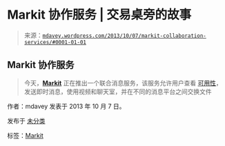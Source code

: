<!--yml

分类：未分类

日期：2024-05-18 06:00:09

-->

# Markit 协作服务 | 交易桌旁的故事

> 来源：[`mdavey.wordpress.com/2013/10/07/markit-collaboration-services/#0001-01-01`](https://mdavey.wordpress.com/2013/10/07/markit-collaboration-services/#0001-01-01)

## Markit 协作服务

> 今天，**[Markit](http://www.markit.com/)** 正在推出一个联合消息服务，该服务允许用户查看 [可用性](http://www.wallstreetandtech.com/it-infrastructure/8-major-banks-join-instant-messaging-ini/240162326)，发送即时消息，使用视频和聊天室，并在不同的消息平台之间交换文件

作者：mdavey 发表于 2013 年 10 月 7 日。

发布于 [未分类](https://mdavey.wordpress.com/category/uncategorized/)

标签：[Markit](https://mdavey.wordpress.com/tag/markit/)
